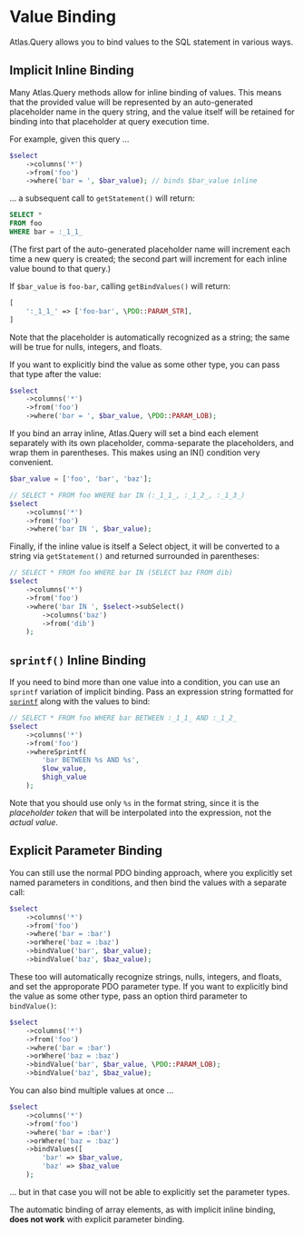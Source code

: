 # Value Binding

Atlas.Query allows you to bind values to the SQL statement in various ways.

## Implicit Inline Binding

Many Atlas.Query methods allow for inline binding of values. This means that the
provided value will be represented by an auto-generated placeholder name in the
query string, and the value itself will be retained for binding into that
placeholder at query execution time.

For example, given this query ...

```php
$select
    ->columns('*')
    ->from('foo')
    ->where('bar = ', $bar_value); // binds $bar_value inline
```

... a subsequent call to `getStatement()` will return:

```sql
SELECT *
FROM foo
WHERE bar = :_1_1_
```

(The first part of the auto-generated placeholder name will increment each time
a new query is created; the second part will increment for each inline value
bound to that query.)

If `$bar_value` is `foo-bar`, calling `getBindValues()` will return:

```php
[
    ':_1_1_' => ['foo-bar', \PDO::PARAM_STR],
]
```

Note that the placeholder is automatically recognized as a string; the same will
be true for nulls, integers, and floats.

If you want to explicitly bind the value as some other type, you can pass that
type after the value:

```php
$select
    ->columns('*')
    ->from('foo')
    ->where('bar = ', $bar_value, \PDO::PARAM_LOB);
```

If you bind an array inline, Atlas.Query will set a bind each element separately
with its own placeholder, comma-separate the placeholders, and wrap them in
parentheses. This makes using an IN() condition very convenient.

```php
$bar_value = ['foo', 'bar', 'baz'];

// SELECT * FROM foo WHERE bar IN (:_1_1_, :_1_2_, :_1_3_)
$select
    ->columns('*')
    ->from('foo')
    ->where('bar IN ', $bar_value);
```

Finally, if the inline value is itself a Select object, it will be converted to
a string via `getStatement()` and returned surrounded in parentheses:

```php
// SELECT * FROM foo WHERE bar IN (SELECT baz FROM dib)
$select
    ->columns('*')
    ->from('foo')
    ->where('bar IN ', $select->subSelect()
        ->columns('baz')
        ->from('dib')
    );
```

## `sprintf()` Inline Binding

If you need to bind more than one value into a condition, you can use an
`sprintf` variation of implicit binding. Pass an expression string formatted for
[`sprintf`](https://www.php.net/sprintf) along with the values to bind:

```php
// SELECT * FROM foo WHERE bar BETWEEN :_1_1_ AND :_1_2_
$select
    ->columns('*')
    ->from('foo')
    ->whereSprintf(
        'bar BETWEEN %s AND %s',
        $low_value,
        $high_value
    );
```

Note that you should use only `%s` in the format string, since it is the
*placeholder token* that will be interpolated into the expression, not the
*actual value*.

## Explicit Parameter Binding

You can still use the normal PDO binding approach, where you explicitly set
named parameters in conditions, and then bind the values with a separate call:

```php
$select
    ->columns('*')
    ->from('foo')
    ->where('bar = :bar')
    ->orWhere('baz = :baz')
    ->bindValue('bar', $bar_value);
    ->bindValue('baz', $baz_value);
```

These too will automatically recognize strings, nulls, integers, and floats,
and set the approporate PDO parameter type. If you want to explicitly bind the
value as some other type, pass an option third parameter to `bindValue()`:

```php
$select
    ->columns('*')
    ->from('foo')
    ->where('bar = :bar')
    ->orWhere('baz = :baz')
    ->bindValue('bar', $bar_value, \PDO::PARAM_LOB);
    ->bindValue('baz', $baz_value);
```

You can also bind multiple values at once ...

```php
$select
    ->columns('*')
    ->from('foo')
    ->where('bar = :bar')
    ->orWhere('baz = :baz')
    ->bindValues([
        'bar' => $bar_value,
        'baz' => $baz_value
    );
```

... but in that case you will not be able to explicitly set the parameter types.

The automatic binding of array elements, as with implicit inline binding, **does
not work** with explicit parameter binding.
